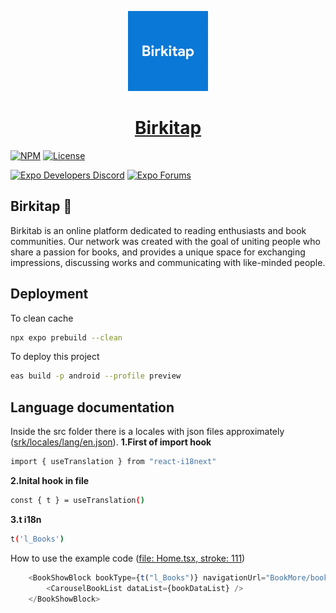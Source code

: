 <p align="center">
  <a href="https://expo.dev/">
    <img alt="expo" height="128" src="assets/icon.png">
    <h1 align="center">Birkitap</h1>
  </a>
</p>

[![NPM](https://img.shields.io/npm/v/eas-cli-local-build-plugin/latest.svg)](https://npmjs.com/package/eas-cli-local-build-plugin)
[![License](https://img.shields.io/badge/license-BSL-green.svg?style=flat)](https://github.com/expo/turtle/blob/master/LICENSE)

[![Expo Developers Discord](https://img.shields.io/badge/Expo%20Developers-e01563.svg?logo=discord)](https://discord.gg/4gtbPAdpaE)
[![Expo Forums](https://img.shields.io/badge/Expo%20Forums-blue.svg)](https://forums.expo.dev/)

## Birkitap 📖
Birkitab is an online platform dedicated to reading enthusiasts and book communities. Our network was created with the goal of uniting people who share a passion for books, and provides a unique space for exchanging impressions, discussing works and communicating with like-minded people.


## Deployment

To clean cache 
```bash
npx expo prebuild --clean
```
To deploy this project

```bash
eas build -p android --profile preview
```


## Language documentation


Inside the src folder there is a locales with json files approximately ([srk/locales/lang/en.json](https://github.com/yrysNM/bir-kitap/blob/main/src/locales/lang/en.json)).
**1.First of import hook**
```bash
import { useTranslation } from "react-i18next"
```
**2.Inital hook in file**
```bash
const { t } = useTranslation()
```

**3.t i18n**
```bash
t('l_Books')
```

How to use the example code ([file: Home.tsx, stroke: 111](https://github.com/yrysNM/bir-kitap/blob/main/src/screens/tabbar/Home.tsx))
```typescript
    <BookShowBlock bookType={t("l_Books")} navigationUrl="BookMore/books">
        <CarouselBookList dataList={bookDataList} />
    </BookShowBlock>
```

